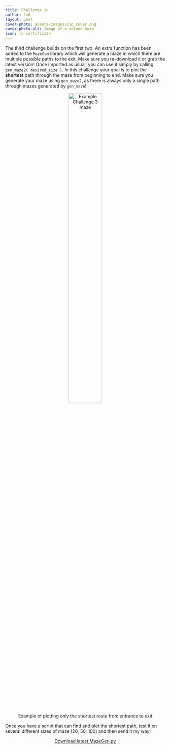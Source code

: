 ```yaml
---
title: Challenge 1c
author: Jed
layout: post
cover-photo: assets/images/C1c_cover.png
cover-photo-alt: Image of a solved maze
icon: fa-certificate
---
```


The third challenge builds on the first two.
An extra function has been added to the `MazeGen` library which will generate a maze in which there are multiple possible paths to the exit.
Make sure you re-download it or grab the latest version!
Once imported as usual, you can use it simply by calling `gen_maze2( desired_size )`.
In this challenge your goal is to plot the __shortest__ path through the maze from beginning to end.
Make sure you generate your maze using `gen_maze2`, as there is always only a single path through mazes generated by `gen_maze`!

<figure>
<center>
<img src="{{site.baseurl}}/assets/images/C1c_cover.png" alt='Example Challenge 3 maze' style="width:50%">
<figcaption>Example of plotting only the shortest route from entrance to exit</figcaption>
</center>
</figure>

Once you have a script that can find and plot the shortest path, test it on several different sizes of maze (20, 50, 100) and then send it my way!

<footer>
<center>
<a href="{{site.baseurl}}/assets/scripts/MazeGen.py" class="button scrolly">Download latest MazeGen.py</a>
</center>
</footer>
